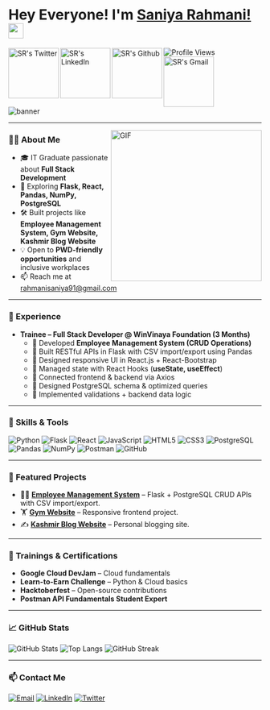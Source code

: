 # Hey Everyone! I'm [Saniya Rahmani!](https://github.com/saniyarahmani786) <img src="https://github.com/himanshusharma89/himanshusharma89/blob/master/Hi.gif" width="30px">

![Profile Views](https://komarev.com/ghpvc/?username=saniyarahmani786&color=blueviolet&style=flat-square)
<a href="https://x.com/8086Saniya">
  <img align="left" alt="SR's Twitter" width="100px" src="https://img.shields.io/badge/Twitter-1DA1F2?style=for-the-badge&logo=Twitter&logoColor=white" />
</a>
<a href="https://www.linkedin.com/in/saniya-rahmani/">
  <img align="left" alt="SR's LinkedIn" width="100px" src="https://img.shields.io/badge/Linkedin-0A66C2?style=for-the-badge&logo=Linkedin&logoColor=white" />
</a>
<a href="https://github.com/saniyarahmani786">
  <img align="left" alt="SR's Github" width="100px" src="https://img.shields.io/badge/Github-181717?style=for-the-badge&logo=Github&logoColor=white" />
</a>
<a href="mailto:rahmanisaniya91@gmail.com">
  <img align="left" alt="SR's Gmail" width="100px" src="https://img.shields.io/badge/Gmail-EA4335?style=for-the-badge&logo=Gmail&logoColor=white" />
</a>

<br clear="left" />

<a>
  <img alt="banner" src="https://github.com/aliya-rahmani/aliya-rahmani/blob/main/header_.png" />
</a>

---

<img align="right" alt="GIF" src="https://i.pinimg.com/originals/e4/26/70/e426702edf874b181aced1e2fa5c6cde.gif" width="300"/>

### 👩‍💻 About Me
- 🎓 IT Graduate passionate about **Full Stack Development**
- 🌱 Exploring **Flask, React, Pandas, NumPy, PostgreSQL**
- 🛠️ Built projects like **Employee Management System, Gym Website, Kashmir Blog Website**
- 💡 Open to **PWD-friendly opportunities** and inclusive workplaces
- 📫 Reach me at [rahmanisaniya91@gmail.com](mailto:rahmanisaniya91@gmail.com)

---

### 💼 Experience
- **Trainee – Full Stack Developer @ WinVinaya Foundation (3 Months)**
  - 🔹 Developed **Employee Management System (CRUD Operations)**
  - 🔹 Built RESTful APIs in Flask with CSV import/export using Pandas
  - 🔹 Designed responsive UI in React.js + React-Bootstrap
  - 🔹 Managed state with React Hooks (**useState, useEffect**)
  - 🔹 Connected frontend & backend via Axios
  - 🔹 Designed PostgreSQL schema & optimized queries
  - 🔹 Implemented validations + backend data logic

---

### 🔧 Skills & Tools
![Python](https://img.shields.io/badge/Python-3776AB?style=flat-square&logo=python&logoColor=white)
![Flask](https://img.shields.io/badge/Flask-000000?style=flat-square&logo=flask&logoColor=white)
![React](https://img.shields.io/badge/React-20232A?style=flat-square&logo=react&logoColor=61DAFB)
![JavaScript](https://img.shields.io/badge/JavaScript-F7DF1E?style=flat-square&logo=javascript&logoColor=000)
![HTML5](https://img.shields.io/badge/HTML5-E34F26?style=flat-square&logo=html5&logoColor=white)
![CSS3](https://img.shields.io/badge/CSS3-1572B6?style=flat-square&logo=css3&logoColor=white)
![PostgreSQL](https://img.shields.io/badge/PostgreSQL-316192?style=flat-square&logo=postgresql&logoColor=white)
![Pandas](https://img.shields.io/badge/Pandas-150458?style=flat-square&logo=pandas&logoColor=white)
![NumPy](https://img.shields.io/badge/NumPy-013243?style=flat-square&logo=numpy&logoColor=white)
![Postman](https://img.shields.io/badge/Postman-FF6C37?style=flat-square&logo=postman&logoColor=white)
![GitHub](https://img.shields.io/badge/GitHub-181717?style=flat-square&logo=github)

---

### 🚀 Featured Projects
- 🧑‍💼 **[Employee Management System](#)** – Flask + PostgreSQL CRUD APIs with CSV import/export.
- 🏋️ **[Gym Website](#)** – Responsive frontend project.
- ✍️ **[Kashmir Blog Website](#)** – Personal blogging site.

---

### 🏅 Trainings & Certifications
- **Google Cloud DevJam** – Cloud fundamentals
- **Learn-to-Earn Challenge** – Python & Cloud basics
- **Hacktoberfest** – Open-source contributions
- **Postman API Fundamentals Student Expert**

---

### 📈 GitHub Stats
![GitHub Stats](https://github-readme-stats.vercel.app/api?username=saniyarahmani786&show_icons=true&theme=shades-of-purple)
![Top Langs](https://github-readme-stats.vercel.app/api/top-langs/?username=saniyarahmani786&layout=compact&theme=shades-of-purple)
![GitHub Streak](https://github-readme-streak-stats.herokuapp.com/?user=saniyarahmani786&theme=shades-of-purple)

---

### 📫 Contact Me
<a href="mailto:rahmanisaniya91@gmail.com"><img alt="Email" src="https://img.shields.io/badge/Email-EA4335?style=for-the-badge&logo=gmail&logoColor=white"></a>
<a href="https://www.linkedin.com/in/saniya-rahmani/"><img alt="LinkedIn" src="https://img.shields.io/badge/LinkedIn-0A66C2?style=for-the-badge&logo=linkedin&logoColor=white"></a>
<a href="https://x.com/8086Saniya"><img alt="Twitter" src="https://img.shields.io/badge/Twitter-1DA1F2?style=for-the-badge&logo=twitter&logoColor=white"></a>

